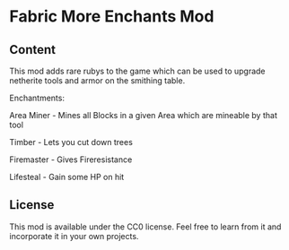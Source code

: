# Fabric More Enchants Mod

## Content

This mod adds rare rubys to the game which can be used to upgrade netherite tools and armor on the smithing table.

Enchantments:

Area Miner - Mines all Blocks in a given Area which are mineable by that tool

Timber - Lets you cut down trees

Firemaster - Gives Fireresistance

Lifesteal - Gain some HP on hit

## License

This mod is available under the CC0 license. Feel free to learn from it and incorporate it in your own projects.
